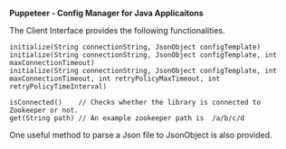 **Puppeteer - Config Manager for Java Applicaitons**

The Client Interface provides the following functionalities.
```
initialize(String connectionString, JsonObject configTemplate)
initialize(String connectionString, JsonObject configTemplate, int maxConnectionTimeout)
initialize(String connectionString, JsonObject configTemplate, int maxConnectionTimeout, int retryPolicyMaxTimeout, int retryPolicyTimeInterval)

isConnected()    // Checks whether the library is connected to Zookeeper or not.
get(String path) // An example zookeeper path is  /a/b/c/d
```

One useful method to parse a Json file to JsonObject is also provided.

